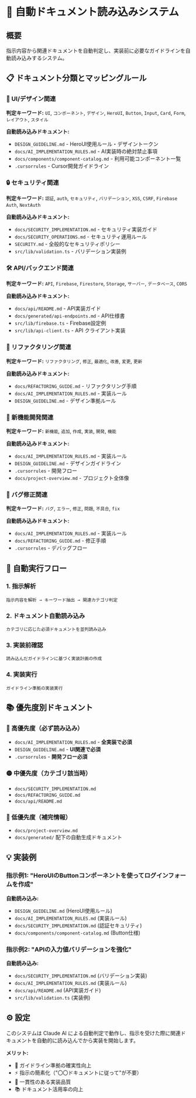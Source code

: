 # 🤖 自動ドキュメント読み込みシステム

## 概要

指示内容から関連ドキュメントを自動判定し、実装前に必要なガイドラインを自動読み込みするシステム。

## 📋 ドキュメント分類とマッピングルール

### 🎨 UI/デザイン関連
**判定キーワード:** `UI`, `コンポーネント`, `デザイン`, `HeroUI`, `Button`, `Input`, `Card`, `Form`, `レイアウト`, `スタイル`

**自動読み込みドキュメント:**
- `DESIGN_GUIDELINE.md` - HeroUI使用ルール・デザイントークン
- `docs/AI_IMPLEMENTATION_RULES.md` - AI実装時の絶対禁止事項
- `docs/components/component-catalog.md` - 利用可能コンポーネント一覧
- `.cursorrules` - Cursor開発ガイドライン

### 🔒 セキュリティ関連
**判定キーワード:** `認証`, `auth`, `セキュリティ`, `バリデーション`, `XSS`, `CSRF`, `Firebase Auth`, `NextAuth`

**自動読み込みドキュメント:**
- `docs/SECURITY_IMPLEMENTATION.md` - セキュリティ実装ガイド
- `docs/SECURITY_OPERATIONS.md` - セキュリティ運用ルール
- `SECURITY.md` - 全般的なセキュリティポリシー
- `src/lib/validation.ts` - バリデーション実装例

### 🛠️ API/バックエンド関連
**判定キーワード:** `API`, `Firebase`, `Firestore`, `Storage`, `サーバー`, `データベース`, `CORS`

**自動読み込みドキュメント:**
- `docs/api/README.md` - API実装ガイド
- `docs/generated/api-endpoints.md` - API仕様書
- `src/lib/firebase.ts` - Firebase設定例
- `src/lib/api-client.ts` - API クライアント実装

### 🔄 リファクタリング関連
**判定キーワード:** `リファクタリング`, `修正`, `最適化`, `改善`, `変更`, `更新`

**自動読み込みドキュメント:**
- `docs/REFACTORING_GUIDE.md` - リファクタリング手順
- `docs/AI_IMPLEMENTATION_RULES.md` - 実装ルール
- `DESIGN_GUIDELINE.md` - デザイン準拠ルール

### 📝 新機能開発関連
**判定キーワード:** `新機能`, `追加`, `作成`, `実装`, `開発`, `機能`

**自動読み込みドキュメント:**
- `docs/AI_IMPLEMENTATION_RULES.md` - 実装ルール
- `DESIGN_GUIDELINE.md` - デザインガイドライン
- `.cursorrules` - 開発フロー
- `docs/project-overview.md` - プロジェクト全体像

### 🐛 バグ修正関連
**判定キーワード:** `バグ`, `エラー`, `修正`, `問題`, `不具合`, `fix`

**自動読み込みドキュメント:**
- `docs/AI_IMPLEMENTATION_RULES.md` - 実装ルール
- `docs/REFACTORING_GUIDE.md` - 修正手順
- `.cursorrules` - デバッグフロー

## 🔄 自動実行フロー

### 1. 指示解析
```
指示内容を解析 → キーワード抽出 → 関連カテゴリ判定
```

### 2. ドキュメント自動読み込み
```
カテゴリに応じた必須ドキュメントを並列読み込み
```

### 3. 実装前確認
```
読み込んだガイドラインに基づく実装計画の作成
```

### 4. 実装実行
```
ガイドライン準拠の実装実行
```

## 📚 優先度別ドキュメント

### 🔴 高優先度（必ず読み込み）
- `docs/AI_IMPLEMENTATION_RULES.md` - **全実装で必須**
- `DESIGN_GUIDELINE.md` - **UI関連で必須**
- `.cursorrules` - **開発フロー必須**

### 🟡 中優先度（カテゴリ該当時）
- `docs/SECURITY_IMPLEMENTATION.md`
- `docs/REFACTORING_GUIDE.md`
- `docs/api/README.md`

### 🔵 低優先度（補完情報）
- `docs/project-overview.md`
- `docs/generated/` 配下の自動生成ドキュメント

## 💡 実装例

### 指示例1: "HeroUIのButtonコンポーネントを使ってログインフォームを作成"

**自動読み込み:**
- `DESIGN_GUIDELINE.md` (HeroUI使用ルール)
- `docs/AI_IMPLEMENTATION_RULES.md` (実装ルール)
- `docs/SECURITY_IMPLEMENTATION.md` (認証セキュリティ)
- `docs/components/component-catalog.md` (Button仕様)

### 指示例2: "APIの入力値バリデーションを強化"

**自動読み込み:**
- `docs/SECURITY_IMPLEMENTATION.md` (バリデーション実装)
- `docs/AI_IMPLEMENTATION_RULES.md` (実装ルール)
- `docs/api/README.md` (API実装ガイド)
- `src/lib/validation.ts` (実装例)

## ⚙️ 設定

このシステムは Claude AI による自動判定で動作し、指示を受けた際に関連ドキュメントを自動的に読み込んでから実装を開始します。

**メリット:**
- 🎯 ガイドライン準拠の確実性向上
- ⚡ 指示の簡素化（"〇〇ドキュメントに従って"が不要）
- 🔄 一貫性のある実装品質
- 📚 ドキュメント活用率の向上